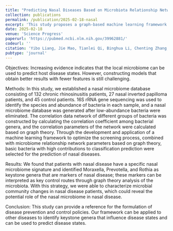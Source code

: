 ```yaml
---
title: "Predicting Nasal Diseases Based on Microbiota Relationship Network"
collection: publications
permalink: /publication/2025-02-18-nasal
excerpt: 'This study proposes a graph-based machine learning framework to identify key nasal microbiome features for disease prediction, revealing keystone bacterial genera linked to nasal diseases.'
date: 2025-02-18
venue: 'Science Progress'
paperurl: 'https://pubmed.ncbi.nlm.nih.gov/39962881/'
codeurl: ''
citation: 'Yibo Liang, Jie Mao, Tianlei Qi, Binghua Li, Chenting Zhang, Kai Zhang, Zhe Sun, Guimin Zhang. Predicting Nasal Diseases Based on Microbiota Relationship Network. Science Progress, 2025, 108(1): 00368504251320832.'
pubtype: 'journal'
---
```


Objectives: Increasing evidence indicates that the local microbiome can be used to predict host disease states. However, constructing models that obtain better results with fewer features is still challenging.

Methods: In this study, we established a nasal microbiome database consisting of 132 chronic rhinosinusitis patients, 27 nasal inverted papilloma patients, and 45 control patients. 16S rRNA gene sequencing was used to identify the species and abundance of bacteria in each sample, and a nasal microbiome database was generated after low-abundance bacteria were eliminated. The correlation data network of different groups of bacteria was constructed by calculating the correlation coefficient among bacterial genera, and the correlation parameters of the network were calculated based on graph theory. Through the development and application of a machine learning framework to optimize the screening process, combined with microbiome relationship network parameters based on graph theory, basic bacteria with high contributions to classification prediction were selected for the prediction of nasal diseases.

Results: We found that patients with nasal disease have a specific nasal microbiome signature and identified Moraxella, Prevotella, and Rothia as keystone genera that are markers of nasal disease; these markers can be interpreted as key control routes through graph theory analysis of the microbiota. With this strategy, we were able to characterize microbial community changes in nasal disease patients, which could reveal the potential role of the nasal microbiome in nasal disease.

Conclusion: This study can provide a reference for the formulation of disease prevention and control policies. Our framework can be applied to other diseases to identify keystone genera that influence disease states and can be used to predict disease states.
